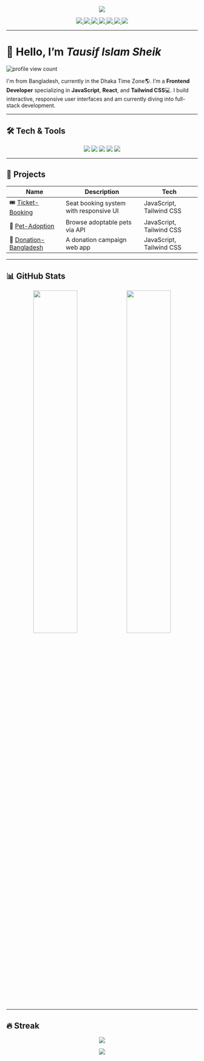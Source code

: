 <!-- Header -->
<p align="center">
  <img src="https://capsule-render.vercel.app/api?text=Hey+There!+👋&animation=fadeIn&type=waving&color=gradient&height=120" />
</p>

<!-- Social Buttons with Hover Animation -->
<p align="center">
  <a href="https://linkedin.com/in/tausifislamsheik" target="_blank">
    <img src="https://img.shields.io/badge/LinkedIn-blue?style=for-the-badge&logo=linkedin&logoColor=white"
      style="transition: transform 0.3s ease-in-out;" onmouseover="this.style.transform='scale(1.1)'" onmouseout="this.style.transform='scale(1)'" />
  </a>
  <a href="https://github.com/tausifislamsheik" target="_blank">
    <img src="https://img.shields.io/badge/GitHub-black?style=for-the-badge&logo=github&logoColor=white"
      style="transition: transform 0.3s ease-in-out;" onmouseover="this.style.transform='scale(1.1)'" onmouseout="this.style.transform='scale(1)'" />
  </a>
  <a href="https://yourportfolio.dev" target="_blank">
    <img src="https://img.shields.io/badge/Portfolio-004080?style=for-the-badge&logo=googlechrome&logoColor=white"
      style="transition: transform 0.3s ease-in-out;" onmouseover="this.style.transform='scale(1.1)'" onmouseout="this.style.transform='scale(1)'" />
  </a>
  <a href="https://x.com/tausifislmsheik" target="_blank">
    <img src="https://img.shields.io/badge/X-000000?style=for-the-badge&logo=twitter&logoColor=white"
      style="transition: transform 0.3s ease-in-out;" onmouseover="this.style.transform='scale(1.1)'" onmouseout="this.style.transform='scale(1)'" />
  </a>
  <a href="https://www.facebook.com/tausifislamsheik" target="_blank">
    <img src="https://img.shields.io/badge/Facebook-1877F2?style=for-the-badge&logo=facebook&logoColor=white"
      style="transition: transform 0.3s ease-in-out;" onmouseover="this.style.transform='scale(1.1)'" onmouseout="this.style.transform='scale(1)'" />
  </a>
  <a href="https://www.instagram.com/tausifislamsheik/" target="_blank">
    <img src="https://img.shields.io/badge/Instagram-E4405F?style=for-the-badge&logo=instagram&logoColor=white"
      style="transition: transform 0.3s ease-in-out;" onmouseover="this.style.transform='scale(1.1)'" onmouseout="this.style.transform='scale(1)'" />
  </a>
  <a href="https://hikmah.net/@tausifislamsheik" target="_blank">
    <img src="https://img.shields.io/badge/Hikmah-teal?style=for-the-badge&logo=bookstack&logoColor=white"
      style="transition: transform 0.3s ease-in-out;" onmouseover="this.style.transform='scale(1.1)'" onmouseout="this.style.transform='scale(1)'" />
  </a>
</p>

---

# 👋 Hello, I’m  ***Tausif Islam Sheik***

![profile view count](https://komarev.com/ghpvc/?username=tausifislamsheik)

I'm from Bangladesh, currently in the Dhaka Time Zone🌎. I’m a **Frontend Developer** specializing in **JavaScript**, **React**, and **Tailwind CSS**💻. I build interactive, responsive user interfaces and am currently diving into full-stack development.

---

## 🛠️ Tech & Tools

<p align="center">
  <img src="https://img.shields.io/badge/JavaScript-F7DF1E?style=flat&logo=javascript&logoColor=black" />
  <img src="https://img.shields.io/badge/React-61DAFB?style=flat&logo=react&logoColor=black" />
  <img src="https://img.shields.io/badge/Tailwind_CSS-38B2AC?style=flat&logo=tailwind-css&logoColor=white" />
  <img src="https://img.shields.io/badge/HTML5-E34F26?style=flat&logo=html5&logoColor=white" />
  <img src="https://img.shields.io/badge/CSS3-1572B6?style=flat&logo=css3&logoColor=white" />
</p>

---

## 🚀 Projects

| Name | Description | Tech |
|------|-------------|------|
| 🎟️ [Ticket-Booking](https://tausifislamsheik.github.io/Online-Tickets/) | Seat booking system with responsive UI | JavaScript, Tailwind CSS |
| 🐾 [Pet-Adoption](https://tausifislamsheik.github.io/Peddy/) | Browse adoptable pets via API | JavaScript, Tailwind CSS |
| 🤝 [Donation-Bangladesh](https://tausifislamsheik.github.io/Donate-Bangladesh/) | A donation campaign web app | JavaScript, Tailwind CSS

---

## 📊 GitHub Stats

<p align="center">
  <img src="https://github-readme-stats.vercel.app/api?username=tausifislamsheik&show_icons=true&theme=radical&hide_border=true" width="48%" />
  <img src="https://github-readme-stats.vercel.app/api/top-langs/?username=tausifislamsheik&layout=compact&theme=radical&hide_border=true" width="48%" />
</p>

---

## 🔥 Streak

<p align="center">
  <img src="https://github-readme-streak-stats.herokuapp.com/?user=tausifislamsheik&theme=radical&hide_border=true" />
</p>



<p align="center">
  <img src="https://capsule-render.vercel.app/api?type=waving&color=gradient&height=100&section=footer"/>
</p>
